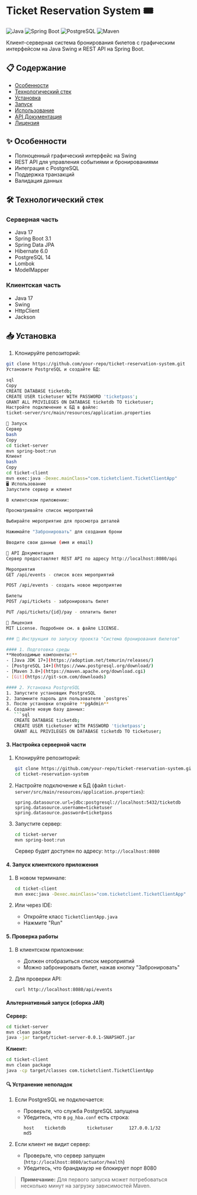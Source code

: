 # Ticket Reservation System 🎟️

![Java](https://img.shields.io/badge/Java-17+-orange)
![Spring Boot](https://img.shields.io/badge/Spring_Boot-3.1+-green)
![PostgreSQL](https://img.shields.io/badge/PostgreSQL-14+-blue)
![Maven](https://img.shields.io/badge/Maven-3.8+-yellow)

Клиент-серверная система бронирования билетов с графическим интерфейсом на Java Swing и REST API на Spring Boot.

## 📋 Содержание
- [Особенности](#-особенности)
- [Технологический стек](#-технологический-стек)
- [Установка](#-установка)
- [Запуск](#-запуск)
- [Использование](#-использование)
- [API Документация](#-api-документация)
- [Лицензия](#-лицензия)

## ✨ Особенности
- Полноценный графический интерфейс на Swing
- REST API для управления событиями и бронированиями
- Интеграция с PostgreSQL
- Поддержка транзакций
- Валидация данных

## 🛠 Технологический стек
### Серверная часть
- Java 17
- Spring Boot 3.1
- Spring Data JPA
- Hibernate 6.0
- PostgreSQL 14
- Lombok
- ModelMapper

### Клиентская часть
- Java 17
- Swing
- HttpClient
- Jackson

## 📥 Установка
1. Клонируйте репозиторий:
```bash
git clone https://github.com/your-repo/ticket-reservation-system.git
Установите PostgreSQL и создайте БД:

sql
Copy
CREATE DATABASE ticketdb;
CREATE USER ticketuser WITH PASSWORD 'ticketpass';
GRANT ALL PRIVILEGES ON DATABASE ticketdb TO ticketuser;
Настройте подключение к БД в файле:
ticket-server/src/main/resources/application.properties

🚀 Запуск
Сервер
bash
Copy
cd ticket-server
mvn spring-boot:run
Клиент
bash
Copy
cd ticket-client
mvn exec:java -Dexec.mainClass="com.ticketclient.TicketClientApp"
🖥 Использование
Запустите сервер и клиент

В клиентском приложении:

Просматривайте список мероприятий

Выбирайте мероприятие для просмотра деталей

Нажимайте "Забронировать" для создания брони

Вводите свои данные (имя и email)

📡 API Документация
Сервер предоставляет REST API по адресу http://localhost:8080/api

Мероприятия
GET /api/events - список всех мероприятий

POST /api/events - создать новое мероприятие

Билеты
POST /api/tickets - забронировать билет

PUT /api/tickets/{id}/pay - оплатить билет

📜 Лицензия
MIT License. Подробнее см. в файле LICENSE.

### 📌 Инструкция по запуску проекта "Система бронирования билетов"

#### 1. Подготовка среды
**Необходимые компоненты:**
- [Java JDK 17+](https://adoptium.net/temurin/releases/)
- [PostgreSQL 14+](https://www.postgresql.org/download/)
- [Maven 3.8+](https://maven.apache.org/download.cgi)
- [Git](https://git-scm.com/downloads)

#### 2. Установка PostgreSQL
1. Запустите установщик PostgreSQL
2. Запомните пароль для пользователя `postgres`
3. После установки откройте **pgAdmin**
4. Создайте новую базу данных:
   ```sql
   CREATE DATABASE ticketdb;
   CREATE USER ticketuser WITH PASSWORD 'ticketpass';
   GRANT ALL PRIVILEGES ON DATABASE ticketdb TO ticketuser;
   ```

#### 3. Настройка серверной части
1. Клонируйте репозиторий:
   ```bash
   git clone https://github.com/your-repo/ticket-reservation-system.git
   cd ticket-reservation-system
   ```

2. Настройте подключение к БД (файл `ticket-server/src/main/resources/application.properties`):
   ```properties
   spring.datasource.url=jdbc:postgresql://localhost:5432/ticketdb
   spring.datasource.username=ticketuser
   spring.datasource.password=ticketpass
   ```

3. Запустите сервер:
   ```bash
   cd ticket-server
   mvn spring-boot:run
   ```
   Сервер будет доступен по адресу: `http://localhost:8080`

#### 4. Запуск клиентского приложения
1. В новом терминале:
   ```bash
   cd ticket-client
   mvn exec:java -Dexec.mainClass="com.ticketclient.TicketClientApp"
   ```

2. Или через IDE:
   - Откройте класс `TicketClientApp.java`
   - Нажмите "Run"

#### 5. Проверка работы
1. В клиентском приложении:
   - Должен отобразиться список мероприятий
   - Можно забронировать билет, нажав кнопку "Забронировать"

2. Для проверки API:
   ```bash
   curl http://localhost:8080/api/events
   ```

#### Альтернативный запуск (сборка JAR)
**Сервер:**
```bash
cd ticket-server
mvn clean package
java -jar target/ticket-server-0.0.1-SNAPSHOT.jar
```

**Клиент:**
```bash
cd ticket-client
mvn clean package
java -cp target/classes com.ticketclient.TicketClientApp
```

#### 🔍 Устранение неполадок
1. Если PostgreSQL не подключается:
   - Проверьте, что служба PostgreSQL запущена
   - Убедитесь, что в `pg_hba.conf` есть строка:
     ```
     host    ticketdb        ticketuser      127.0.0.1/32            md5
     ```

2. Если клиент не видит сервер:
   - Проверьте, что сервер запущен (`http://localhost:8080/actuator/health`)
   - Убедитесь, что брандмауэр не блокирует порт 8080

> **Примечание:** Для первого запуска может потребоваться несколько минут на загрузку зависимостей Maven.

